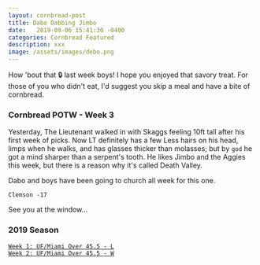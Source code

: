```yaml
---
layout: cornbread-post
title: Dabo Dabbing Jimbo
date:   2019-09-06 15:41:30 -0400
categories: Cornbread Featured
description: xxx
image: /assets/images/debo.png
---
```

How 'bout that 🔒 last week boys! I hope you enjoyed that savory treat. For those of you who didn't eat, I'd suggest you skip a meal and have a bite of cornbread.

### Cornbread POTW - Week 3

Yesterday, The Lieutenant walked in with Skaggs feeling 10ft tall after his first week of picks. Now LT definitely has a few Less hairs on his head, limps when he walks, and has glasses thicker than molasses; but by `god` he got a mind sharper than a serpent's tooth. He likes Jimbo and the Aggies this week, but there is a reason why it's called Death Valley.

Dabo and boys have been going to church all week for this one.

`Clemson -17`

See you at the window...

### 2019 Season
[`Week 1: UF/Miami Over 45.5 - L`](/cornbread-potw-week1)  
[`Week 2: UF/Miami Over 45.5 - W`](/cornbread-potw-week2)
